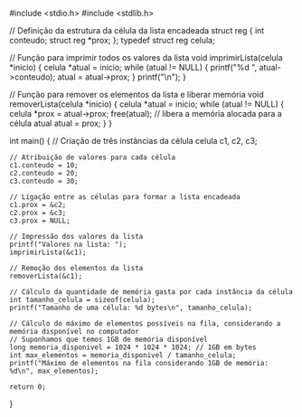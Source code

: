 #include <stdio.h>
#include <stdlib.h>

// Definição da estrutura da célula da lista encadeada
struct reg {
    int conteudo;
    struct reg *prox;
};
typedef struct reg celula;

// Função para imprimir todos os valores da lista
void imprimirLista(celula *inicio) {
    celula *atual = inicio;
    while (atual != NULL) {
        printf("%d ", atual->conteudo);
        atual = atual->prox;
    }
    printf("\n");
}

// Função para remover os elementos da lista e liberar memória
void removerLista(celula *inicio) {
    celula *atual = inicio;
    while (atual != NULL) {
        celula *prox = atual->prox;
        free(atual); // libera a memória alocada para a célula atual
        atual = prox;
    }
}

int main() {
    // Criação de três instâncias da célula
    celula c1, c2, c3;
    
    // Atribuição de valores para cada célula
    c1.conteudo = 10;
    c2.conteudo = 20;
    c3.conteudo = 30;
    
    // Ligação entre as células para formar a lista encadeada
    c1.prox = &c2;
    c2.prox = &c3;
    c3.prox = NULL;
    
    // Impressão dos valores da lista
    printf("Valores na lista: ");
    imprimirLista(&c1);
    
    // Remoção dos elementos da lista
    removerLista(&c1);
    
    // Cálculo da quantidade de memória gasta por cada instância da célula
    int tamanho_celula = sizeof(celula);
    printf("Tamanho de uma célula: %d bytes\n", tamanho_celula);
    
    // Cálculo do máximo de elementos possíveis na fila, considerando a memória disponível no computador
    // Suponhamos que temos 1GB de memória disponível
    long memoria_disponivel = 1024 * 1024 * 1024; // 1GB em bytes
    int max_elementos = memoria_disponivel / tamanho_celula;
    printf("Máximo de elementos na fila considerando 1GB de memória: %d\n", max_elementos);
    
    return 0;
}
